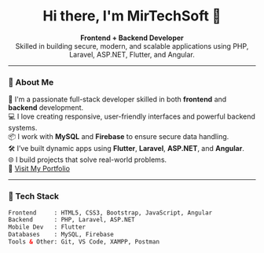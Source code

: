 <h1 align="center">Hi there, I'm MirTechSoft 👋</h1>

<p align="center">
  <b>Frontend + Backend Developer</b> <br/>
  Skilled in building secure, modern, and scalable applications using PHP, Laravel, ASP.NET, Flutter, and Angular.
</p>

---

### 🧠 About Me

🌟 I'm a passionate full-stack developer skilled in both **frontend** and **backend** development.  
💻 I love creating responsive, user-friendly interfaces and powerful backend systems.  
📦 I work with **MySQL** and **Firebase** to ensure secure data handling.  
🛠️ I’ve built dynamic apps using **Flutter**, **Laravel**, **ASP.NET**, and **Angular**.  
🌐 I build projects that solve real-world problems.  
🔗 [Visit My Portfolio](https://your-portfolio-link.com) <!-- Replace this with your real link -->

---

### 🧰 Tech Stack

```html
Frontend     : HTML5, CSS3, Bootstrap, JavaScript, Angular  
Backend      : PHP, Laravel, ASP.NET  
Mobile Dev   : Flutter  
Databases    : MySQL, Firebase  
Tools & Other: Git, VS Code, XAMPP, Postman
